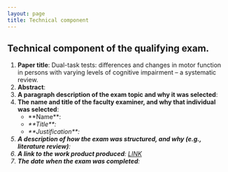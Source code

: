 ```yaml
---
layout: page
title: Technical component
---
```


<!-- Text stuff -->
<h2>Technical component of the qualifying exam.</h2>
<ol>
<li><strong>Paper title</strong>: Dual-task tests: differences and changes in motor function in persons with varying levels of cognitive impairment – a systematic review.</li>
<li><strong>Abstract</strong>: </li>
<li><b>A paragraph description of the exam topic and why it was selected</b>:</li>
<li><b>The name and title of the faculty examiner, and why that individual was selected</b>:
<ul>
<li>**Name**:</li>
<li><i>**Title**:</li>
<li><i>**Justification**:</li>
</ul>
</li>
<li><b>A description of how the exam was structured, and why (e.g., literature review)</b>: </li>
<li><b>A link to the work product produced</b>: <a href="https://mkos.pl/assets/documents/paper_component_mkos.pdf"> LINK</a></li></li>
<li><b>The date when the exam was completed</b>: </li>
</ol>
